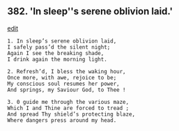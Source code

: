 
## 382.  'In sleep''s serene oblivion laid.'
[edit](https://docs.google.com/document/d/12ZVdeQb9kfYxJGO5wTaLCppeOPuGZ3Zk/edit?mode=html)



    1. In sleep’s serene oblivion laid,
    I safely pass’d the silent night;
    Again I see the breaking shade,
    I drink again the morning light.

    2. Refresh’d, I bless the waking hour,
    Once more, with awe, rejoice to be;
    My conscious soul resumes her power, 
    And springs, my Saviour God, to Thee !

    3. 0 guide me through the various maze, 
    Which I and Thine are forced to tread ; 
    And spread Thy shield’s protecting blaze, 
    Where dangers press around my head.
